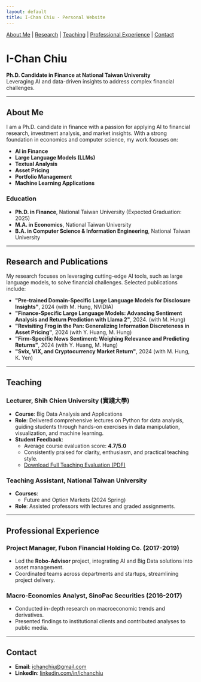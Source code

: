 ```yaml
---
layout: default
title: I-Chan Chiu - Personal Website
---
```


[About Me](#about-me) | [Research](#research-and-publications) | [Teaching](#teaching) | [Professional Experience](#professional-experience) | [Contact](#contact)

# I-Chan Chiu  
**Ph.D. Candidate in Finance at National Taiwan University**  
Leveraging AI and data-driven insights to address complex financial challenges.

---

## About Me
I am a Ph.D. candidate in finance with a passion for applying AI to financial research, investment analysis, and market insights. With a strong foundation in economics and computer science, my work focuses on:
- **AI in Finance**
- **Large Language Models (LLMs)**
- **Textual Analysis**
- **Asset Pricing**
- **Portfolio Management**
- **Machine Learning Applications**

### **Education**
- **Ph.D. in Finance**, National Taiwan University (Expected Graduation: 2025)  
- **M.A. in Economics**, National Taiwan University  
- **B.A. in Computer Science & Information Engineering**, National Taiwan University  

---

## Research and Publications
My research focuses on leveraging cutting-edge AI tools, such as large language models, to solve financial challenges. Selected publications include:
- **"Pre-trained Domain-Specific Large Language Models for Disclosure Insights"**, 2024 (with M. Hung, NVIDIA)  
- **"Finance-Specific Large Language Models: Advancing Sentiment Analysis and Return Prediction with Llama 2"**, 2024. (with M. Hung)  
- **"Revisiting Frog in the Pan: Generalizing Information Discreteness in Asset Pricing"**, 2024 (with Y. Huang, M. Hung)  
- **"Firm-Specific News Sentiment: Weighing Relevance and Predicting Returns"**, 2024 (with Y. Huang, M. Hung)  
- **"Svix, VIX, and Cryptocurrency Market Return"**, 2024 (with M. Hung, K. Yen)  

---

## Teaching
### **Lecturer, Shih Chien University (實踐大學)**  
- **Course**: Big Data Analysis and Applications  
- **Role**: Delivered comprehensive lectures on Python for data analysis, guiding students through hands-on exercises in data manipulation, visualization, and machine learning.  
- **Student Feedback**:  
  - Average course evaluation score: **4.7/5.0**  
  - Consistently praised for clarity, enthusiasm, and practical teaching style.  
  - [Download Full Teaching Evaluation (PDF)](ShihChienEval.pdf)  

### **Teaching Assistant, National Taiwan University**  
- **Courses**:  
  - Future and Option Markets (2024 Spring)    
- **Role**: Assisted professors with lectures and graded assignments.

---

## Professional Experience
### **Project Manager, Fubon Financial Holding Co. (2017-2019)**  
- Led the **Robo-Advisor** project, integrating AI and Big Data solutions into asset management.  
- Coordinated teams across departments and startups, streamlining project delivery.  

### **Macro-Economics Analyst, SinoPac Securities (2016-2017)**  
- Conducted in-depth research on macroeconomic trends and derivatives.  
- Presented findings to institutional clients and contributed analyses to public media.  

---

## Contact
- **Email**: ichanchiu@gmail.com  
- **LinkedIn**: [linkedin.com/in/ichanchiu](https://linkedin.com/in/ichanchiu)

